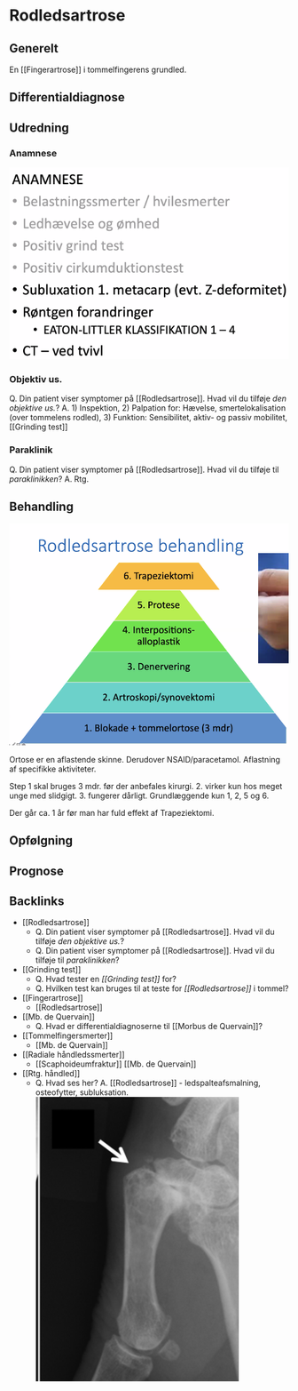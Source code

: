 # Rodledsartrose
## Generelt
En [[Fingerartrose]] i tommelfingerens grundled.

## Differentialdiagnose


## Udredning
### Anamnese
![](BearImages/DC8624DB-F3AD-489D-84AD-2189DC2C0D76-4231-000015F42E064A0F/FE5B2D91-D092-4CCC-8E4C-D8C1566DF916.png)

### Objektiv us.
Q. Din patient viser symptomer på [[Rodledsartrose]]. Hvad vil du tilføje *den objektive us.*? 
A. 1) Inspektion, 2) Palpation for: Hævelse, smertelokalisation (over tommelens rodled), 3) Funktion: Sensibilitet, aktiv- og passiv mobilitet, [[Grinding test]]

### Paraklinik
Q. Din patient viser symptomer på [[Rodledsartrose]]. Hvad vil du tilføje til *paraklinikken*? 
A. Rtg.

## Behandling
![](BearImages/C405D985-F2FC-4409-8E45-05437457E6C7-4231-0000160760DF66A2/001B9D93-AC24-40FC-B468-9C3A69E8B0E5.png)

Ortose er en aflastende skinne. Derudover NSAID/paracetamol. Aflastning af specifikke aktiviteter.

Step 1 skal bruges 3 mdr. før der anbefales kirurgi. 2. virker kun hos meget unge med slidgigt. 3. fungerer dårligt. Grundlæggende kun 1, 2, 5 og 6.

Der går ca. 1 år før man har fuld effekt af Trapeziektomi.

## Opfølgning


## Prognose

<!-- #anki/tag/med/Orto #anki/deck/Medicine -->

## Backlinks
* [[Rodledsartrose]]
	* Q. Din patient viser symptomer på [[Rodledsartrose]]. Hvad vil du tilføje *den objektive us.*? 
	* Q. Din patient viser symptomer på [[Rodledsartrose]]. Hvad vil du tilføje til *paraklinikken*? 
* [[Grinding test]]
	* Q. Hvad tester en *[[Grinding test]]* for?
	* Q. Hvilken test kan bruges til at teste for *[[Rodledsartrose]]* i tommel?
* [[Fingerartrose]]
	* [[Rodledsartrose]]
* [[Mb. de Quervain]]
	* Q. Hvad er differentialdiagnoserne til [[Morbus de Quervain]]?
* [[Tommelfingersmerter]]
	* [[Mb. de Quervain]]
* [[Radiale håndledssmerter]]
	* [[Scaphoideumfraktur]]
[[Mb. de Quervain]]
* [[Rtg. håndled]]
	* Q. Hvad ses her?
A. [[Rodledsartrose]] - ledspalteafsmalning, osteofytter, subluksation.
![](BearImages/3DFB05C3-5DC5-45B2-8811-AFFBD9020255-80814-0001218FE8A7DACE/E471AAFB-A984-421E-95D2-387D451BD1D7.png)

<!-- {BearID:AFB20432-F3AF-4CF9-BD60-DCF37FE84158-20983-00002422CF29207A} -->
